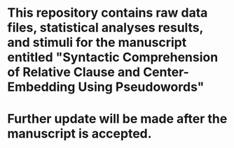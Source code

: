 # This repository contains raw data files, statistical analyses results, and stimuli for the manuscript entitled "Syntactic Comprehension of Relative Clause and Center-Embedding Using Pseudowords"

# Further update will be made after the manuscript is accepted.
